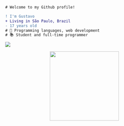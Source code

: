 ```diff
# Welcome to my Github profile!

! I'm Gustavo
+ Living in São Paulo, Brazil
- 17 years old
# 📖 Programming languages, web development
# 📚 Student and full-time programmer
```
![](https://komarev.com/ghpvc/?username=impugne)

<p align="center">
  <img align="center" height="220" src="https://i.pinimg.com/originals/e4/26/70/e426702edf874b181aced1e2fa5c6cde.gif"/>
</p
